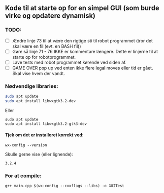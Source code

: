 ## Kode til at starte op for en simpel GUI (som burde virke og opdatere dynamisk)

### TODO:

- [ ] Ændre linje 73 til at være den rigtige sti til robot programmet (tror det skal være en fil (evt. en BASH fil))
- [ ] Gøre så linje 71 - 76 IKKE er kommentare længere. Dette er linjerne til at starte op for robotprogrammet.
- [ ] Lave tests med robot programmet kørende ved siden af.
- [ ] GAME OVER pop up ved enten ikke flere legal moves eller tid er gået. Skal vise hvem der vandt.

### Nødvendige libraries:
```Bash
sudo apt update
sudo apt install libwxgtk3.2-dev
```
Eller
```
sudo apt update
sudo apt install libwxgtk3.2-gtk3-dev
```

#### Tjek om det er installeret korrekt ved:
```
wx-config --version
```
Skulle gerne vise (eller lignende):
```
3.2.4
```

### For at compile:
```
g++ main.cpp $(wx-config --cxxflags --libs) -o GUITest
```
